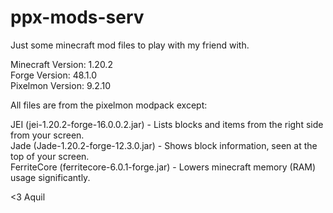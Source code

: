 # ppx-mods-serv

Just some minecraft mod files to play with my friend with.

Minecraft Version: 1.20.2\
Forge Version: 48.1.0\
Pixelmon Version: 9.2.10

All files are from the pixelmon modpack except:

JEI (jei-1.20.2-forge-16.0.0.2.jar) - Lists blocks and items from the right side from your screen.\
Jade (Jade-1.20.2-forge-12.3.0.jar) - Shows block information, seen at the top of your screen.\
FerriteCore (ferritecore-6.0.1-forge.jar) - Lowers minecraft memory (RAM) usage significantly.

<3 Aquil
